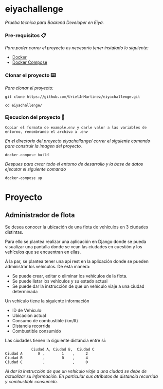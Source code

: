 # eiyachallenge
_Prueba técnica para Backend Developer en Eiya._


### Pre-requisitos 📋

_Para poder correr el proyecto es necesario tener instalado lo siguiente:_


* [Docker](https://www.docker.com/get-started) 
* [Docker Compose](https://docs.docker.com/compose/install/) 

### Clonar el proyecto ⌨️

_Para clonar el proyecto:_
```
git clone https://github.com/UrielJnMartinez/eiyachallenge.git

cd eiyachallenge/
```

### Ejecucion del proyecto 🔧


    Copiar el formato de example.env y darle valor a las variables de entorno, renombrando el archivo a .env


_En el directorio del proyecto eiyachallange/ correr el siguiente comando para construir la imagen del proyecto._

```
docker-compose build
```

_Despues para crear todo el entorno de desarrollo y la base de datos ejecutar el siguiente comando_

```
docker-compose up
```

#

# Proyecto 
## Administrador de flota
Se desea conocer la ubicación de una flota de vehículos en 3 ciudades distintas.

Para ello se plantea realizar una aplicación en Django donde se pueda visualizar una pantalla donde se vean las ciudades en cuestión y los vehículos que se encuentran en ellas.

A la par, se plantea tener una api rest en la aplicación donde se pueden administrar los vehículos. De esta manera:
- Se puede crear, editar o eliminar los vehículos de la flota.
- Se puede listar los vehículos y su estado actual
- Se puede dar la instrucción de que un vehículo viaje a una ciudad determinada

Un vehículo tiene la siguiente información
- ID de Vehículo
- Ubicación actual
- Consumo de combustible (km/lt)
- Distancia recorrida
- Combustible consumido

Las ciudades tienen la siguiente distancia entre sí:

                Ciudad A, Ciudad B,  Ciudad C
    Ciudad A       0 ,        1    ,     2
    Ciudad B         ,        0    ,     4
    Ciudad C         ,             ,     0

_Al dar la instrucción de que un vehículo viaje a una ciudad se debe de actualizar su información. En particular sus atributos de distancia recorrida y combustible consumido._